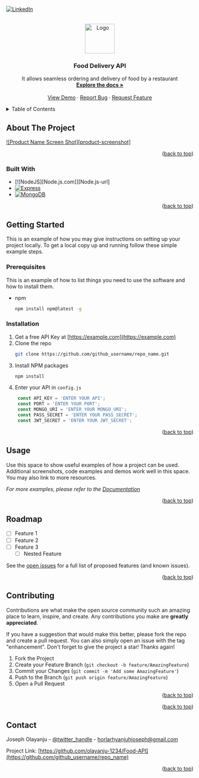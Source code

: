 <a name="readme-top"></a>

[![LinkedIn][linkedin-shield]](https://www.linkedin.com/in/joseph-olayanju-8771b810b/)



<!-- PROJECT LOGO -->
<br />
<div align="center">
  <a href="https://github.com/Olayanju-1234/Food-API">
    <img src="images/logo.png" alt="Logo" width="80" height="80">
  </a>

<h3 align="center">Food Delivery API</h3>

  <p align="center">
    It allows seamless ordering and delivery of food by a restaurant
    <br />
    <a href="https://github.com/Olayanju-1234/Food-API"><strong>Explore the docs »</strong></a>
    <br />
    <br />
    <a href="https://github.com/Olayanju-1234/Food-API">View Demo</a>
    ·
    <a href="https://github.com/Olayanju-1234/Food-API/issues">Report Bug</a>
    ·
    <a href="https://github.com/Olayanju-1234/Food-API/issues">Request Feature</a>
  </p>
</div>



<!-- TABLE OF CONTENTS -->
<details>
  <summary>Table of Contents</summary>
  <ol>
    <li>
      <a href="#about-the-project">About The Project</a>
      <ul>
        <li><a href="#built-with">Built With</a></li>
      </ul>
    </li>
    <li>
      <a href="#getting-started">Getting Started</a>
      <ul>
        <li><a href="#prerequisites">Prerequisites</a></li>
        <li><a href="#installation">Installation</a></li>
      </ul>
    </li>
    <li><a href="#usage">Usage</a></li>
    <li><a href="#roadmap">Roadmap</a></li>
    <li><a href="#contributing">Contributing</a></li>
    <li><a href="#license">License</a></li>
    <li><a href="#contact">Contact</a></li>
    <li><a href="#acknowledgments">Acknowledgments</a></li>
  </ol>
</details>



<!-- ABOUT THE PROJECT -->
## About The Project

[![Product Name Screen Shot][product-screenshot]](https://example.com)


<p align="right">(<a href="#readme-top">back to top</a>)</p>



### Built With

* [![NodeJS][Node.js.com]][Node.js-url]
* [![Express][Express.com]][Express-url]
* [![MongoDB][MongoDB.com]][MongoDB-url]



<p align="right">(<a href="#readme-top">back to top</a>)</p>



<!-- GETTING STARTED -->
## Getting Started

This is an example of how you may give instructions on setting up your project locally.
To get a local copy up and running follow these simple example steps.

### Prerequisites

This is an example of how to list things you need to use the software and how to install them.
* npm
  ```sh
  npm install npm@latest -g
  ```

### Installation

1. Get a free API Key at [https://example.com](https://example.com)
2. Clone the repo
   ```sh
   git clone https://github.com/github_username/repo_name.git
   ```
3. Install NPM packages
   ```sh
   npm install
   ```
4. Enter your API in `config.js`
   ```js
    const API_KEY = 'ENTER YOUR API';
    const PORT = 'ENTER YOUR PORT';
    const MONGO_URI = 'ENTER YOUR MONGO_URI';
    const PASS_SECRET = 'ENTER YOUR PASS_SECRET';
    const JWT_SECRET = 'ENTER YOUR JWT_SECRET';
   ```

<p align="right">(<a href="#readme-top">back to top</a>)</p>



<!-- USAGE EXAMPLES -->
## Usage

Use this space to show useful examples of how a project can be used. Additional screenshots, code examples and demos work well in this space. You may also link to more resources.

_For more examples, please refer to the [Documentation](https://example.com)_

<p align="right">(<a href="#readme-top">back to top</a>)</p>



<!-- ROADMAP -->
## Roadmap

- [ ] Feature 1
- [ ] Feature 2
- [ ] Feature 3
    - [ ] Nested Feature

See the [open issues](https://github.com/github_username/repo_name/issues) for a full list of proposed features (and known issues).

<p align="right">(<a href="#readme-top">back to top</a>)</p>



<!-- CONTRIBUTING -->
## Contributing

Contributions are what make the open source community such an amazing place to learn, inspire, and create. Any contributions you make are **greatly appreciated**.

If you have a suggestion that would make this better, please fork the repo and create a pull request. You can also simply open an issue with the tag "enhancement".
Don't forget to give the project a star! Thanks again!

1. Fork the Project
2. Create your Feature Branch (`git checkout -b feature/AmazingFeature`)
3. Commit your Changes (`git commit -m 'Add some AmazingFeature'`)
4. Push to the Branch (`git push origin feature/AmazingFeature`)
5. Open a Pull Request

<p align="right">(<a href="#readme-top">back to top</a>)</p>



<!-- LICENSE -->

<p align="right">(<a href="#readme-top">back to top</a>)</p>



<!-- CONTACT -->
## Contact

Joseph Olayanju - [@twitter_handle](https://twitter.com/josepholayanju) - horlarhyanjuhjoseph@gmail.com

Project Link: [https://github.com/olayanju-1234/Food-API](https://github.com/github_username/repo_name)

<p align="right">(<a href="#readme-top">back to top</a>)</p>


<!-- MARKDOWN LINKS & IMAGES -->
<!-- https://www.markdownguide.org/basic-syntax/#reference-style-links -->
[contributors-shield]: https://img.shields.io/github/contributors/github_username/repo_name.svg?style=for-the-badge
[contributors-url]: https://github.com/github_username/repo_name/graphs/contributors
[forks-shield]: https://img.shields.io/github/forks/github_username/repo_name.svg?style=for-the-badge
[forks-url]: https://github.com/github_username/repo_name/network/members
[stars-shield]: https://img.shields.io/github/stars/github_username/repo_name.svg?style=for-the-badge
[stars-url]: https://github.com/github_username/repo_name/stargazers
[issues-shield]: https://img.shields.io/github/issues/github_username/repo_name.svg?style=for-the-badge
[issues-url]: https://github.com/github_username/repo_name/issues
[license-shield]: https://img.shields.io/github/license/github_username/repo_name.svg?style=for-the-badge
[license-url]: https://github.com/github_username/repo_name/blob/master/LICENSE.txt
[linkedin-shield]: https://img.shields.io/badge/-LinkedIn-black.svg?style=for-the-badge&logo=linkedin&colorB=555
[linkedin-url]: https://linkedin.com/in/linkedin_username
[nodejs-url]: https://nodejs.org/en/
[nodejs.com]: https://img.shields.io/badge/Node.js-43853D?style=for-the-badge&logo=node.js&logoColor=white
[express-url]: https://expressjs.com/
[express.com]: https://img.shields.io/badge/Express.js-404D59?style=for-the-badge
[mongodb-url]: https://www.mongodb.com/
[mongodb.com]: https://img.shields.io/badge/MongoDB-4EA94B?style=for-the-badge&logo=mongodb&logoColor=white

